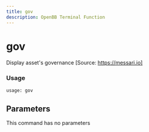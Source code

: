 ```yaml
---
title: gov
description: OpenBB Terminal Function
---
```


# gov

Display asset's governance [Source: https://messari.io]

### Usage 
```python
usage: gov
```

## Parameters

This command has no parameters


